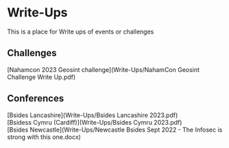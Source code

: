 # Write-Ups
This is a place for Write ups of events or challenges 

## Challenges
[Nahamcon 2023 Geosint challenge](Write-Ups/NahamCon Geosint Challenge Write Up.pdf)


## Conferences

[Bsides Lancashire](Write-Ups/Bsides Lancashire 2023.pdf)\
[Bsidess Cymru (Cardiff)](Write-Ups/Bsides Cymru 2023.pdf)\
[Bsides Newcastle](Write-Ups/Newcastle Bsides Sept 2022 - The Infosec is strong with this one.docx)

